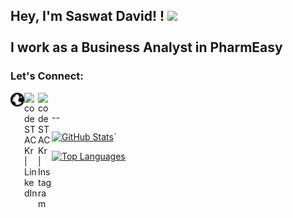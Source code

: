 ## Hey, I'm Saswat David! ! <img src="https://github.com/TheDudeThatCode/TheDudeThatCode/blob/master/Assets/Hi.gif" width="30"> </br> </br> I work as a Business Analyst in PharmEasy

### Let's Connect:
[<img align="left" alt="codeSTACKr.com" width="22px" src="https://raw.githubusercontent.com/iconic/open-iconic/master/svg/globe.svg" />][website]
[<img align="left" alt="codeSTACKr | LinkedIn" width="22px" src="https://cdn.jsdelivr.net/npm/simple-icons@v3/icons/linkedin.svg" />][linkedin]
[<img align="left" alt="codeSTACKr | Instagram" width="22px" src="https://cdn.jsdelivr.net/npm/simple-icons@v3/icons/instagram.svg" />][instagram]

<br />

--

[![GitHub Stats](https://github-readme-stats.vercel.app/api?username=saswatdavid&show_icons=true&theme=radical&hide_border=true)](https://github.com/anuraghazra/github-readme-stats)`

[![Top Languages](https://github-readme-stats.vercel.app/api/top-langs/?username=saswatdavid&layout=compact&show_icons=true&theme=radical&hide_border=true)](https://github.com/anuraghazra/github-readme-stats)

[website]: https://www.saswatdavid.com
[linkedin]: https://www.linkedin.com/in/saswatdavid/
[instagram]: https://www.instagram.com/saswat.david/
